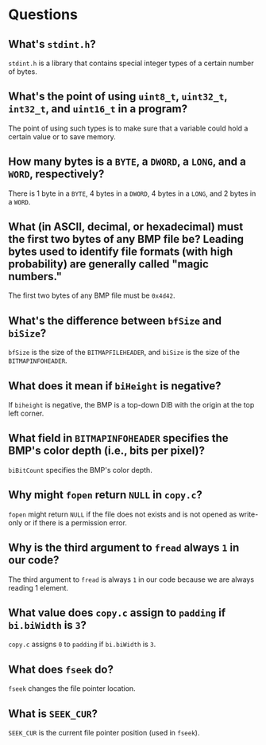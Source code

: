 # Questions

## What's `stdint.h`?

`stdint.h` is a library that contains special integer types of a certain number of bytes.

## What's the point of using `uint8_t`, `uint32_t`, `int32_t`, and `uint16_t` in a program?

The point of using such types is to make sure that a variable could hold a certain value or to save memory.

## How many bytes is a `BYTE`, a `DWORD`, a `LONG`, and a `WORD`, respectively?

There is 1 byte in a `BYTE`, 4 bytes in a `DWORD`, 4 bytes in a `LONG`, and 2 bytes in a `WORD`.

## What (in ASCII, decimal, or hexadecimal) must the first two bytes of any BMP file be? Leading bytes used to identify file formats (with high probability) are generally called "magic numbers."

The first two bytes of any BMP file must be `0x4d42`.

## What's the difference between `bfSize` and `biSize`?

`bfSize` is the size of the `BITMAPFILEHEADER`, and `biSize` is the size of the `BITMAPINFOHEADER`.

## What does it mean if `biHeight` is negative?

If `biheight` is negative, the BMP is a top-down DIB with the origin at the top left corner.

## What field in `BITMAPINFOHEADER` specifies the BMP's color depth (i.e., bits per pixel)?

`biBitCount` specifies the BMP's color depth.

## Why might `fopen` return `NULL` in `copy.c`?

`fopen` might return `NULL` if the file does not exists and is not opened as write-only or if there is a permission error.

## Why is the third argument to `fread` always `1` in our code?

The third argument to `fread` is always `1` in our code because we are always reading 1 element.

## What value does `copy.c` assign to `padding` if `bi.biWidth` is `3`?

`copy.c` assigns `0` to `padding` if `bi.biWidth` is `3`.

## What does `fseek` do?

`fseek` changes the file pointer location.

## What is `SEEK_CUR`?

`SEEK_CUR` is the current file pointer position (used in `fseek`).
